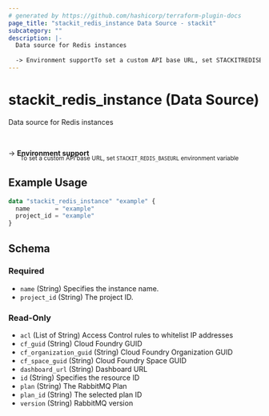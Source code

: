 ```yaml
---
# generated by https://github.com/hashicorp/terraform-plugin-docs
page_title: "stackit_redis_instance Data Source - stackit"
subcategory: ""
description: |-
  Data source for Redis instances
  
  -> Environment supportTo set a custom API base URL, set STACKITREDISBASEURL environment variable
---
```


# stackit_redis_instance (Data Source)

Data source for Redis instances

<br />

-> __Environment support__<br /><small style='margin-left: 24px; margin-top: -5px; display: inline-block;'>To set a custom API base URL, set <code>STACKIT_REDIS_BASEURL</code> environment variable </small>

## Example Usage

```terraform
data "stackit_redis_instance" "example" {
  name       = "example"
  project_id = "example"
}
```

<!-- schema generated by tfplugindocs -->
## Schema

### Required

- `name` (String) Specifies the instance name.
- `project_id` (String) The project ID.

### Read-Only

- `acl` (List of String) Access Control rules to whitelist IP addresses
- `cf_guid` (String) Cloud Foundry GUID
- `cf_organization_guid` (String) Cloud Foundry Organization GUID
- `cf_space_guid` (String) Cloud Foundry Space GUID
- `dashboard_url` (String) Dashboard URL
- `id` (String) Specifies the resource ID
- `plan` (String) The RabbitMQ Plan
- `plan_id` (String) The selected plan ID
- `version` (String) RabbitMQ version


